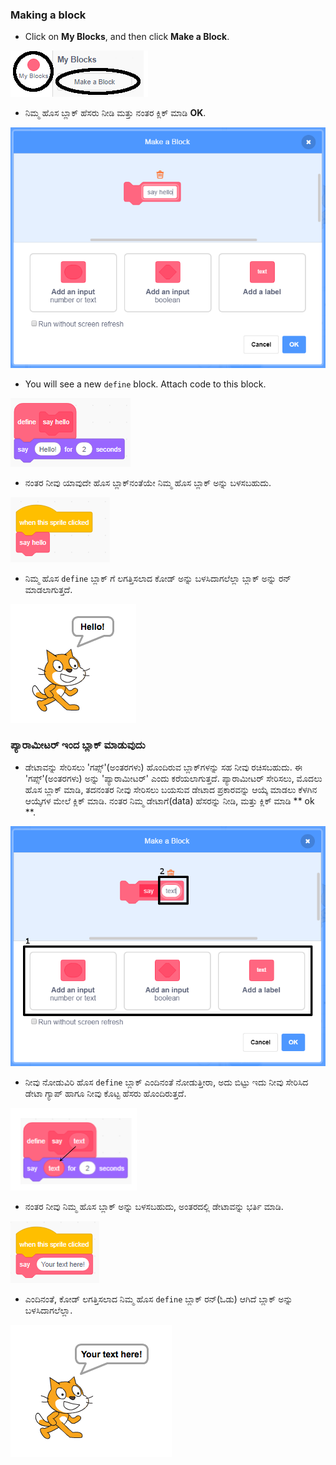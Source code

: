 ### Making a block

+ Click on **My Blocks**, and then click **Make a Block**.

![My Blocks](images/my-blocks-annotated.png)

+ ನಿಮ್ಮ ಹೊಸ ಬ್ಲಾಕ್ ಹೆಸರು ನೀಡಿ ಮತ್ತು ನಂತರ ಕ್ಲಿಕ್ ಮಾಡಿ **OK**.

![Create a new block](images/block-create.png)

+ You will see a new `define` block. Attach code to this block.

![ಹೊಸ ಬ್ಲಾಕ್ ಅನ್ನು ವಿವರಿಸಿ](images/block-define.png)

+ ನಂತರ ನೀವು ಯಾವುದೇ ಹೊಸ ಬ್ಲಾಕ್‌ನಂತೆಯೇ ನಿಮ್ಮ ಹೊಸ ಬ್ಲಾಕ್ ಅನ್ನು ಬಳಸಬಹುದು.

![ಹೊಸ ಬ್ಲಾಕ್ ಬಳಸಿ](images/block-use.png)

+ ನಿಮ್ಮ ಹೊಸ `define` ಬ್ಲಾಕ್ ಗೆ ಲಗತ್ತಿಸಲಾದ ಕೋಡ್ ಅನ್ನು ಬಳಸಿದಾಗಲೆಲ್ಲಾ ಬ್ಲಾಕ್ ಅನ್ನು ರನ್ ಮಾಡಲಾಗುತ್ತದೆ.

![ಹೊಸ ಬ್ಲಾಕ್ ಅನ್ನು ಪರೀಕ್ಷಿಸಿ](images/block-test.png)

### ಪ್ಯಾರಾಮೀಟರ್ ಇಂದ ಬ್ಲಾಕ್ ಮಾಡುವುದು

+ ಡೇಟಾವನ್ನು ಸೇರಿಸಲು 'ಗಪ್ಸ್'(ಅಂತರಗಳು) ಹೊಂದಿರುವ ಬ್ಲಾಕ್‌ಗಳನ್ನು ಸಹ ನೀವು ರಚಿಸಬಹುದು. ಈ 'ಗಪ್ಸ್'(ಅಂತರಗಳು) ಅನ್ನು 'ಪ್ಯಾರಾಮೀಟರ್' ಎಂದು ಕರೆಯಲಾಗುತ್ತದೆ. ಪ್ಯಾರಾಮೀಟರ್ ಸೇರಿಸಲು, ಮೊದಲು ಹೊಸ ಬ್ಲಾಕ್ ಮಾಡಿ, ತದನಂತರ ನೀವು ಸೇರಿಸಲು ಬಯಸುವ ಡೇಟಾದ ಪ್ರಕಾರವನ್ನು ಆಯ್ಕೆ ಮಾಡಲು ಕೆಳಗಿನ ಆಯ್ಕೆಗಳ ಮೇಲೆ ಕ್ಲಿಕ್ ಮಾಡಿ. ನಂತರ ನಿಮ್ಮ ಡೇಟಾಗೆ(data) ಹೆಸರನ್ನು ನೀಡಿ, ಮತ್ತು ಕ್ಲಿಕ್ ಮಾಡಿ ** ok **.

![ಪ್ಯಾರಾಮೀಟರ್ ಇಂದ ಹೊಸ ಬ್ಲಾಕ್ ಮಾಡುವುದು](images/parameter-create-annotated.png)

+ ನೀವು ನೋಡುವಿರಿ ಹೊಸ `define` ಬ್ಲಾಕ್ ಎಂದಿನಂತೆ ನೋಡುತ್ತೀರಾ, ಅದು ಬಿಟ್ಟು ಇದು ನೀವು ಸೇರಿಸಿದ ಡೇಟಾ ಗ್ಯಾಪ್ ಹಾಗೂ ನೀವು ಕೊಟ್ಟ ಹೆಸರು ಹೊಂದಿರುತ್ತದೆ.

![ಪ್ಯಾರಾಮೀಟರ್ ಇಂದ ಹೊಸ ಬ್ಲಾಕ್ ವಿವರಣೆ ಮಾಡುವುದು](images/parameter-define-annotated.png)

+ ನಂತರ ನೀವು ನಿಮ್ಮ ಹೊಸ ಬ್ಲಾಕ್ ಅನ್ನು ಬಳಸಬಹುದು, ಅಂತರದಲ್ಲಿ ಡೇಟಾವನ್ನು ಭರ್ತಿ ಮಾಡಿ.

![ಪ್ಯಾರಾಮೀಟರ್ ಜೊತೆ ಹೊಸ ಬ್ಲಾಕ್ ಬಳಸಿ](images/parameter-use.png)

+ ಎಂದಿನಂತೆ, ಕೋಡ್ ಲಗತ್ತಿಸಲಾದ ನಿಮ್ಮ ಹೊಸ `define` ಬ್ಲಾಕ್ ರನ್(ಓಡು) ಆಗಿದೆ ಬ್ಲಾಕ್ ಅನ್ನು ಬಳಸಿದಾಗಲೆಲ್ಲಾ.

![ಪ್ಯಾರಾಮೀಟರ್(ನಿಯತಾಂಕ) ಜೊತೆ ಹೊಸ ಬ್ಲಾಕ್ ಪರೀಕ್ಷಿಸಿ](images/parameter-test.png)